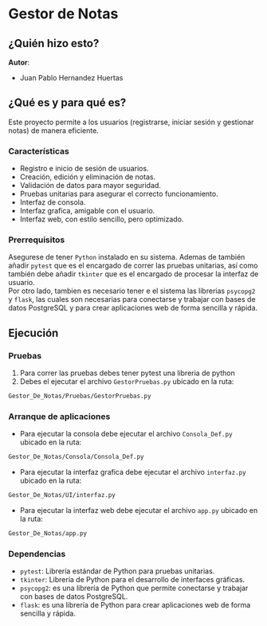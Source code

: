 # Gestor de Notas
## ¿Quién hizo esto?
**Autor**:
- Juan Pablo Hernandez Huertas
  
## ¿Qué es y para qué es?
Este proyecto permite a los usuarios (registrarse, iniciar sesión y gestionar notas) de manera eficiente.  

### Características  
- Registro e inicio de sesión de usuarios.  
- Creación, edición y eliminación de notas.  
- Validación de datos para mayor seguridad.  
- Pruebas unitarias para asegurar el correcto funcionamiento.
- Interfaz de consola.
- Interfaz grafica, amigable con el usuario.
- Interfaz web, con estilo sencillo, pero optimizado. 

### Prerrequisitos
Asegurese de tener `Python` instalado en su sistema. Ademas de también añadir `pytest` que es el encargado de correr las pruebas unitarias, así como también debe añadir `tkinter` que es el encargado de procesar la interfaz de usuario.<br>Por otro lado, tambien es necesario tener e el sistema las librerias `psycopg2` y `flask`, las cuales son necesarias para conectarse y trabajar con bases de datos PostgreSQL y para crear aplicaciones web de forma sencilla y rápida.

## Ejecución
### Pruebas

1. Para correr las pruebas debes tener pytest una libreria de python
2. Debes el ejecutar el archivo `GestorPruebas.py` ubicado en la ruta:
```bash
Gestor_De_Notas/Pruebas/GestorPruebas.py
```

### Arranque de aplicaciones

* Para ejecutar la consola debe ejecutar el archivo `Consola_Def.py` ubicado en la ruta:
```bash
Gestor_De_Notas/Consola/Consola_Def.py
```
* Para ejecutar la interfaz grafica debe ejecutar el archivo `interfaz.py` ubicado en la ruta:
```bash
Gestor_De_Notas/UI/interfaz.py
```
* Para ejecutar la interfaz web debe ejecutar el archivo `app.py` ubicado en la ruta:
```bash
Gestor_De_Notas/app.py
```
    
### Dependencias
- `pytest`: Librería estándar de Python para pruebas unitarias.
- `tkinter`: Librería de Python para el desarrollo de interfaces gráficas.
- `psycopg2`: es una librería de Python que permite conectarse y trabajar con bases de datos PostgreSQL.
- `flask`: es una librería de Python para crear aplicaciones web de forma sencilla y rápida.
  

